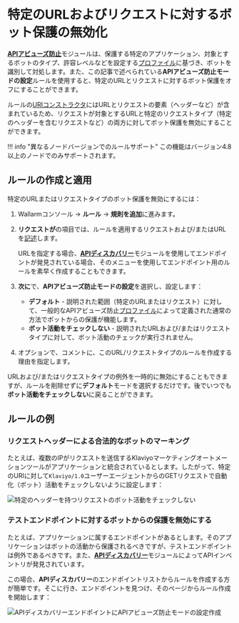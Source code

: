 # 特定のURLおよびリクエストに対するボット保護の無効化

[**APIアビューズ防止**](../../about-wallarm/api-abuse-prevention.md)モジュールは、保護する特定のアプリケーション、対象とするボットのタイプ、許容レベルなどを設定する[プロファイル](../../user-guides/api-abuse-prevention.md)に基づき、ボットを識別して対処します。また、この記事で述べられている**APIアビューズ防止モードの設定**ルールを使用すると、特定のURLとリクエストに対するボット保護をオフにすることができます。

ルールの[URIコンストラクタ](../../user-guides/rules/rules.md#uri-constructor)にはURLとリクエストの要素（ヘッダーなど）が含まれているため、リクエストが対象とするURLと特定のリクエストタイプ（特定のヘッダーを含むリクエストなど）の両方に対してボット保護を無効にすることができます。

!!! info "異なるノードバージョンでのルールサポート"
    この機能はバージョン4.8以上のノードでのみサポートされます。

## ルールの作成と適用

特定のURLまたはリクエストタイプのボット保護を無効にするには：

1. Wallarmコンソール → **ルール** → **規則を追加**に進みます。
1. **リクエストが**の項目では、ルールを適用するリクエストおよび/またはURLを[記述](../../user-guides/rules/rules.md#uri-constructor)します。

    URLを指定する場合、[**APIディスカバリー**](../../api-discovery/overview.md)モジュールを使用してエンドポイントが発見されている場合、そのメニューを使用してエンドポイント用のルールを素早く作成することもできます。

1. **次に**で、**APIアビューズ防止モードの設定**を選択し、設定します：

    * **デフォルト** - 説明された範囲（特定のURLまたはリクエスト）に対して、一般的なAPIアビューズ防止[プロファイル](../../user-guides/api-abuse-prevention.md)によって定義された通常の方法でボットからの保護が機能します。
    * **ボット活動をチェックしない** - 説明されたURLおよび/またはリクエストタイプに対して、ボット活動のチェックが実行されません。

1. オプションで、コメントに、このURL/リクエストタイプのルールを作成する理由を指定します。

URLおよび/またはリクエストタイプの例外を一時的に無効にすることもできますが、ルールを削除せずに**デフォルト**モードを選択するだけです。後でいつでも**ボット活動をチェックしない**に戻ることができます。

## ルールの例

### リクエストヘッダーによる合法的なボットのマーキング

たとえば、複数のIPがリクエストを送信するKlaviyoマーケティングオートメーションツールがアプリケーションと統合されているとします。したがって、特定のURIに対して`Klaviyo/1.0`ユーザーエージェントからのGETリクエストで自動化（ボット）活動をチェックしないように設定します：

![特定のヘッダーを持つリクエストのボット活動をチェックしない](../../images/user-guides/rules/api-abuse-url-request.png)

### テストエンドポイントに対するボットからの保護を無効にする

たとえば、アプリケーションに属するエンドポイントがあるとします。そのアプリケーションはボットの活動から保護されるべきですが、テストエンドポイントは例外であるべきです。また、[**APIディスカバリー**](../../api-discovery/overview.md)モジュールによってAPIインベントリが発見されています。

この場合、**APIディスカバリー**のエンドポイントリストからルールを作成する方が簡単です。そこに行き、エンドポイントを見つけ、そのページからルール作成を開始します：

![APIディスカバリーエンドポイントにAPIアビューズ防止モードの設定作成](../../images/user-guides/rules/api-abuse-url.png)
